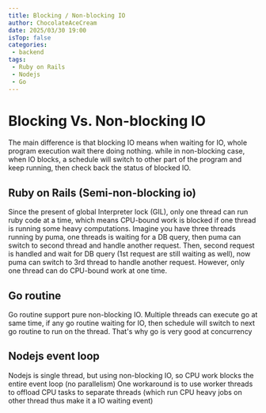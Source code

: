 ```yaml
---
title: Blocking / Non-blocking IO
author: ChocolateAceCream
date: 2025/03/30 19:00
isTop: false
categories:
 - backend
tags:
 - Ruby on Rails
 - Nodejs
 - Go
---
```


# Blocking Vs. Non-blocking IO <Badge text="Go" type="warning" />
The main difference is that blocking IO means when waiting for IO, whole program execution wait there doing nothing. while in non-blocking case, when IO blocks, a schedule will switch to other part of the program and keep running, then check back the status of blocked IO.

## Ruby on Rails (Semi-non-blocking io)
Since the present of global Interpreter lock (GIL), only one thread can run ruby code at a time, which means CPU-bound work is blocked if one thread is running some heavy computations.
Imagine you have three threads running by puma, one threads is waiting for a DB query, then puma can switch to second thread and handle another request. Then, second request is handled and wait for DB query (1st request are still waiting as well), now puma can switch to 3rd thread to handle another request. However, only one thread can do CPU-bound work at one time.

## Go routine
Go routine support pure non-blocking IO. Multiple threads can execute go at same time, if any go routine waiting for IO, then schedule will switch to next go routine to run on the thread. That's why go is very good at concurrency

## Nodejs event loop
Nodejs is single thread, but using non-blocking IO, so CPU work blocks the entire event loop (no parallelism)
One workaround is to use worker threads to offload CPU tasks to separate threads (which run CPU heavy jobs on other thread thus make it a IO waiting event)